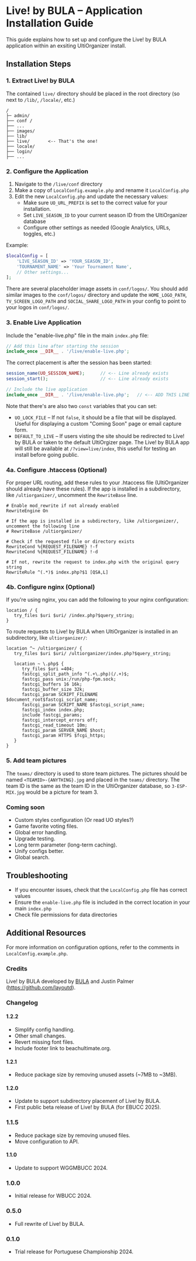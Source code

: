 # Live! by BULA – Application Installation Guide

This guide explains how to set up and configure the Live! by BULA application within an exsiting UltiOrganizer install.

## Installation Steps

### 1. Extract Live! by BULA
The contained `live/` directory should be placed in the root directory (so next to `/lib/`, `/locale/`, etc.)
```
/
├─ admin/
├── conf /
├── ...
├── images/
├── lib/
├── live/       <-- That's the one!
├── locale/
├── login/
├── ...
```

### 2. Configure the Application

1. Navigate to the `/live/conf` directory
2. Make a copy of `LocalConfig.example.php` and rename it `LocalConfig.php`
3. Edit the new `LocalConfig.php` and update the necessary values:
   - Make sure `UO_URL_PREFIX` is set to the correct value for your installation.
   - Set `LIVE_SEASON_ID` to your current season ID from the UltiOrganizer database
   - Configure other settings as needed (Google Analytics, URLs, toggles, etc.)

Example:
```php
$localConfig = [
    'LIVE_SEASON_ID' => 'YOUR_SEASON_ID',
    'TOURNAMENT_NAME' => 'Your Tournament Name',
    // Other settings...
];
```

There are several placeholder image assets in `conf/logos/`. You should add similar images to the `conf/logos/` directory and update the `HOME_LOGO_PATH`, `TV_SCREEN_LOGO_PATH` and `SOCIAL_SHARE_LOGO_PATH` in your config to point to your logos in `conf/logos/`.

### 3. Enable Live Application

Include the "enable-live.php" file in the main `index.php` file:

```php
// Add this line after starting the session
include_once __DIR__ . '/live/enable-live.php';
```

The correct placement is after the session has been started:

```php
session_name(UO_SESSION_NAME);      // <-- Line already exists
session_start();                    // <-- Line already exists

// Include the live application
include_once __DIR__ . '/live/enable-live.php';   // <-- ADD THIS LINE
```

Note that there's are also two `const` variables that you can set:

- `UO_LOCK_FILE` – If not `false`, it should be a file that will be displayed. Useful for displaying a custom "Coming Soon" page or email capture form.
- `DEFAULT_TO_LIVE` – If users visting the site should be redirected to Live! by BULA or taken to the default UltiOrgizer page. The Live! by BULA app will still be available at `/?view=live/index`, this useful for testing an install before going public.

### 4a. Configure .htaccess (Optional)

For proper URL routing, add these rules to your .htaccess file (UltiOrganizer should already have these rules). If the app is installed in a subdirectory, like `/ultiorganizer/`, uncomment the `RewriteBase` line.

```
# Enable mod_rewrite if not already enabled
RewriteEngine On

# If the app is installed in a subdirectory, like /ultiorganizer/, uncomment the following line
# RewriteBase /ultiorganizer/

# Check if the requested file or directory exists
RewriteCond %{REQUEST_FILENAME} !-f
RewriteCond %{REQUEST_FILENAME} !-d

# If not, rewrite the request to index.php with the original query string
RewriteRule ^(.*)$ index.php?$1 [QSA,L]
```

### 4b. Configure nginx (Optional)

If you're using nginx, you can add the following to your nginx configuration:

```
location / {
   try_files $uri $uri/ /index.php?$query_string;
}
```

To route requests to Live! by BULA when UltiOrganizer is installed in an subdirectory, like `ultiorganizer/`:

```
location ^~ /ultiorganizer/ {
   try_files $uri $uri/ /ultiorganizer/index.php?$query_string;

   location ~ \.php$ {
      try_files $uri =404;
      fastcgi_split_path_info ^(.+\.php)(/.+)$;
      fastcgi_pass unix:/run/php-fpm.sock;
      fastcgi_buffers 16 16k;
      fastcgi_buffer_size 32k;
      fastcgi_param SCRIPT_FILENAME $document_root$fastcgi_script_name;
      fastcgi_param SCRIPT_NAME $fastcgi_script_name;
      fastcgi_index index.php;
      include fastcgi_params;
      fastcgi_intercept_errors off;
      fastcgi_read_timeout 10m;
      fastcgi_param SERVER_NAME $host;
      fastcgi_param HTTPS $fcgi_https;
   }
}
```

### 5. Add team pictures
The `teams/` directory is used to store team pictures. The pictures should be named `<TEAMID>-{ANYTHING}.jpg` and placed in the `teams/` directory. The team ID is the same as the team ID in the UltiOrganizer database, so `3-ESP-MIX.jpg` would be a picture for team 3.


### Coming soon
- Custom styles configuration (Or read UO styles?)
- Game favorite voting files.
- Global error handling.
- Upgrade testing.
- Long term parameter (long-term caching).
- Unify configs better.
- Global search.


## Troubleshooting

- If you encounter issues, check that the `LocalConfig.php` file has correct values
- Ensure the `enable-live.php` file is included in the correct location in your main `index.php`
- Check file permissions for data directories

## Additional Resources

For more information on configuration options, refer to the comments in `LocalConfig.example.php`.


### Credits
Live! by BULA developed by [BULA](https://beachultimate.org) and Justin Palmer (https://github.com/layoutd).


### Changelog

#### 1.2.2
- Simplify config handling.
- Other small changes.
- Revert missing font files.
- Include footer link to beachultimate.org.

#### 1.2.1
- Reduce package size by removing unused assets (~7MB to ~3MB).

#### 1.2.0
- Update to support subdirectory placement of Live! by BULA.
- First public beta release of Live! by BULA (for EBUCC 2025).

### 1.1.5
- Reduce package size by removing unused files.
- Move configuration to API.

#### 1.1.0
- Update to support WGGMBUCC 2024.

### 1.0.0
- Initial release for WBUCC 2024.

### 0.5.0
- Full rewrite of Live! by BULA.

### 0.1.0
- Trial release for Portuguese Championship 2024.
